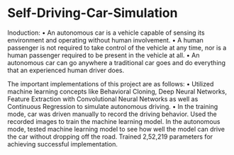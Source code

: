 # Self-Driving-Car-Simulation

Inoduction:
• An autonomous car is a vehicle capable of sensing its environment and operating without human involvement. 
• A human passenger is not required to take control of the vehicle at any time, nor is a human passenger required to be present in the vehicle at all. 
• An autonomous car can go anywhere a traditional car goes and do everything that an experienced human driver does.


The important implementations of this project are as follows:
•	Utilized machine learning concepts like Behavioral Cloning, Deep Neural Networks, Feature Extraction with Convolutional Neural Networks as well as Continuous Regression to simulate autonomous driving. 
•	In the training mode, car was driven manually to record the driving behavior. Used the recorded images to train the machine learning model. In the autonomous mode, tested machine learning model to see how well the model can drive the car without dropping off the road. Trained 2,52,219 parameters for achieving successful implementation. 


